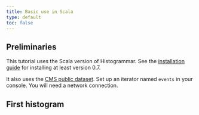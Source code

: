 ```yaml
---
title: Basic use in Scala
type: default
toc: false
---
```


## Preliminaries

This tutorial uses the Scala version of Histogrammar. See the [installation guide](../../install) for installing at least version 0.7.

It also uses the [CMS public dataset](../scala-cmsdata). Set up an iterator named `events` in your console. You will need a network connection.

## First histogram


